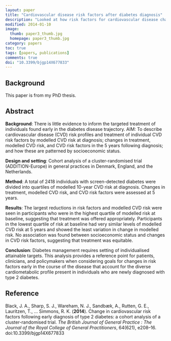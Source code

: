 ```yaml
---
layout: paper
title: "Cardiovascular disease risk factors after diabetes diagnosis"
description: "Looked at how risk factors for cardiovascular disease change after diabetes diagnosis in a population with screen-detected diabetes."
modified: 2014-01-10
image:
  thumb: paper3_thumb.jpg
  homepage: paper3_thumb.jpg
category: papers
toc: true
tags: [papers, publications]
comments: true
doi: "10.3399/bjgp14X677833"
---
```


## Background

This paper is from my PhD thesis.

## Abstract

**Background**: There is little evidence to inform the targeted treatment of individuals found
 early in the diabetes disease trajectory. AIM: To describe cardiovascular disease (CVD)
 risk profiles and treatment of individual CVD risk factors by modelled CVD risk at
 diagnosis; changes in treatment, modelled CVD risk, and CVD risk factors in the 5 years
 following diagnosis; and how these are patterned by socioeconomic status.

**Design and setting**: Cohort analysis of a cluster-randomised trial (ADDITION-Europe) in
 general practices in Denmark, England, and the Netherlands.

**Method**: A total of 2418 individuals with screen-detected diabetes were divided into quartiles
 of modelled 10-year CVD risk at diagnosis. Changes in treatment, modelled CVD risk, and
 CVD risk factors were assessed at 5 years.

**Results**: The largest reductions in risk factors
 and modelled CVD risk were seen in participants who were in the highest quartile of modelled
 risk at baseline, suggesting that treatment was offered appropriately. Participants in the
 lowest quartile of risk at baseline had very similar levels of modelled CVD risk at 5
 years and showed the least variation in change in modelled risk. No association was found
 between socioeconomic status and changes in CVD risk factors, suggesting that treatment was equitable.

**Conclusion**: Diabetes management requires setting of individualised attainable targets.
 This analysis provides a reference point for patients, clinicians, and policymakers when
 considering goals for changes in risk factors early in the course of the disease that
 account for the diverse cardiometabolic profile present in individuals who are newly
 diagnosed with type 2 diabetes.

## Reference

Black, J. A., Sharp, S. J., Wareham, N. J., Sandbæk, A., Rutten, G. E., Lauritzen, T., … Simmons, R. K.
 (**2014**). Change in cardiovascular risk factors following early diagnosis of type 2 diabetes:
 a cohort analysis of a cluster-randomised trial.
 *The British Journal of General Practice : The Journal of the Royal College of General Practitioners*,
 64(621), e208–16. doi:10.3399/bjgp14X677833
